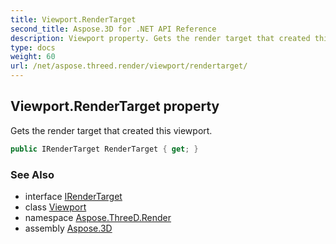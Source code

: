 ```yaml
---
title: Viewport.RenderTarget
second_title: Aspose.3D for .NET API Reference
description: Viewport property. Gets the render target that created this viewport
type: docs
weight: 60
url: /net/aspose.threed.render/viewport/rendertarget/
---
```

## Viewport.RenderTarget property

Gets the render target that created this viewport.

```csharp
public IRenderTarget RenderTarget { get; }
```

### See Also

* interface [IRenderTarget](../../irendertarget/)
* class [Viewport](../)
* namespace [Aspose.ThreeD.Render](../../../aspose.threed.render/)
* assembly [Aspose.3D](../../../)



